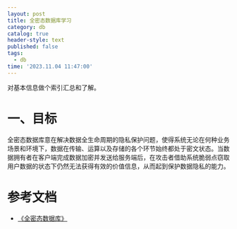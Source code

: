 ```yaml
---
layout: post
title: 全密态数据库学习
category: db
catalog: true
header-style: text
published: false
tags:
  - db
time: '2023.11.04 11:47:00'
---
```

对基本信息做个索引汇总和了解。
<!--more-->

# 一、目标
全密态数据库意在解决数据全生命周期的隐私保护问题，使得系统无论在何种业务场景和环境下，数据在传输、运算以及存储的各个环节始终都处于密文状态。当数据拥有者在客户端完成数据加密并发送给服务端后，在攻击者借助系统脆弱点窃取用户数据的状态下仍然无法获得有效的价值信息，从而起到保护数据隐私的能力。

# 参考文档
- [《全密态数据库》](https://docs.opengauss.org/zh/docs/3.1.1/docs/BriefTutorial/%E5%85%A8%E5%AF%86%E6%80%81%E6%95%B0%E6%8D%AE%E5%BA%93.html)